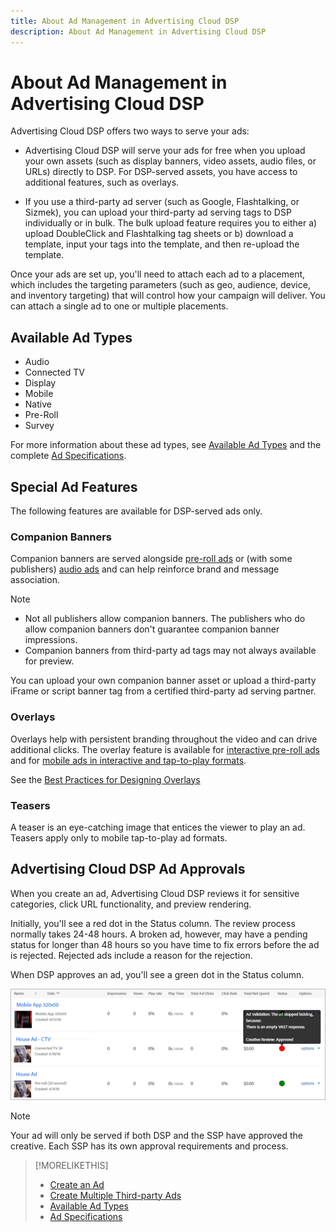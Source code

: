 ```yaml
---
title: About Ad Management in Advertising Cloud DSP
description: About Ad Management in Advertising Cloud DSP
---
```


# About Ad Management in Advertising Cloud DSP

Advertising Cloud DSP offers two ways to serve your ads:

* Advertising Cloud DSP will serve your ads for free when you upload your own assets (such as display banners, video assets, audio files, or URLs) directly to DSP. For DSP-served assets, you have access to additional features, such as overlays.

* If you use a third-party ad server (such as Google, Flashtalking, or Sizmek), you can upload your third-party ad serving tags to DSP individually or in bulk. The bulk upload feature requires you to either a) upload DoubleClick and Flashtalking tag sheets or b) download a template, input your tags into the template, and then re-upload the template.<!-- need a list of all supported third-party ad servers; see file in future-tbd folder -->

Once your ads are set up, you'll need to attach each ad to a placement, which includes the targeting parameters (such as geo, audience, device, and inventory targeting) that will control how your campaign will deliver. You can attach a single ad to one or multiple placements.

## Available Ad Types

* Audio
* Connected TV
* Display
* Mobile
* Native
* Pre-Roll
* Survey

For more information about these ad types, see [Available Ad Types](ad-types.md) and the complete [Ad Specifications](/help/dsp/assets/ad-specs.pdf).

## Special Ad Features

The following features are available for DSP-served ads only.

### Companion Banners

Companion banners are served alongside [pre-roll ads](ad-settings-pre-roll.md) or (with some publishers) [audio ads](ad-settings-audio.md) and can help reinforce brand and message association.

>[!NOTE]
>
>* Not all publishers allow companion banners. The publishers who do allow companion banners don't guarantee companion banner impressions.
>* Companion banners from third-party ad tags may not always available for preview.

You can upload your own companion banner asset or upload a third-party iFrame or script banner tag from a certified third-party ad serving partner.

### Overlays

Overlays help with persistent branding throughout the video and can drive additional clicks. The overlay feature is available for [interactive pre-roll ads](ad-settings-pre-roll.md) and for [mobile ads in interactive and tap-to-play formats](ad-settings-mobile.md).

See the [Best Practices for Designing Overlays](/help/dsp/campaign-management/ads/ad-best-practices-overlays.md)

### Teasers

A teaser is an eye-catching image that entices the viewer to play an ad. Teasers apply only to mobile tap-to-play ad formats.

## Advertising Cloud DSP Ad Approvals

When you create an ad, Advertising Cloud DSP reviews it for sensitive categories, click URL functionality, and preview rendering.

Initially, you'll see a red dot in the Status column. The review process normally takes 24-48 hours. A broken ad, however, may have a pending status for longer than 48 hours so you have time to fix errors before the ad is rejected. Rejected ads include a reason for the rejection.

When DSP approves an ad, you'll see a green dot in the Status column.

![approval indicator in Status column](/help/dsp/assets/ad-approval-status.png)

>[!NOTE]
>
>Your ad will only be served if both DSP and the SSP have approved the creative. Each SSP has its own approval requirements and process.

>[!MORELIKETHIS]
>
>* [Create an Ad](ad-create.md)
>* [Create Multiple Third-party Ads](ad-create-third-party.md)
>* [Available Ad Types](ad-types.md)
>* [Ad Specifications](/help/dsp/assets/ad-specs.pdf)
